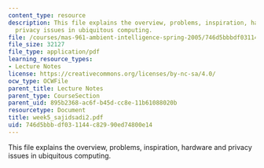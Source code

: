 ```yaml
---
content_type: resource
description: This file explains the overview, problems, inspiration, hardware and
  privacy issues in ubiquitous computing.
file: /courses/mas-961-ambient-intelligence-spring-2005/746d5bbbdf031144c82990ed74800e14_week5_sajidsadi2.pdf
file_size: 32127
file_type: application/pdf
learning_resource_types:
- Lecture Notes
license: https://creativecommons.org/licenses/by-nc-sa/4.0/
ocw_type: OCWFile
parent_title: Lecture Notes
parent_type: CourseSection
parent_uid: 895b2368-ac6f-b45d-cc8e-11b61088020b
resourcetype: Document
title: week5_sajidsadi2.pdf
uid: 746d5bbb-df03-1144-c829-90ed74800e14
---
```

This file explains the overview, problems, inspiration, hardware and privacy issues in ubiquitous computing.
